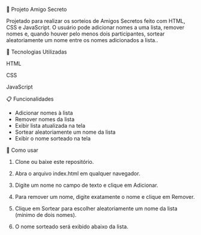 🎁 Projeto Amigo Secreto

Projetado para realizar os sorteios de Amigos Secretos feito com HTML, CSS e JavaScript. O usuário pode adicionar nomes a uma lista, remover nomes e, quando houver pelo menos dois participantes, sortear aleatoriamente um nome entre os nomes adicionados a lista..

🧰 Tecnologias Utilizadas

HTML

CSS

JavaScript

📋 Funcionalidades
- Adicionar nomes à lista
- Remover nomes da lista
- Exibir lista atualizada na tela
- Sortear aleatoriamente um nome da lista
- Exibir o nome sorteado na tela

🚀 Como usar

1. Clone ou baixe este repositório.

2. Abra o arquivo index.html em qualquer navegador.

3. Digite um nome no campo de texto e clique em Adicionar.

4. Para remover um nome, digite exatamente o nome e clique em Remover.

5. Clique em Sortear para escolher aleatoriamente um nome da lista (mínimo de dois nomes).

6. O nome sorteado será exibido abaixo da lista.

